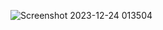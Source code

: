 ![Screenshot 2023-12-24 013504](https://github.com/Stoic-Coder2003/gdsc-_task_round_frontend_1/assets/135078403/63766d75-3950-4bed-8d3c-172071c0f7da)
